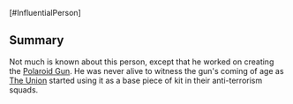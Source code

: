 [#InfluentialPerson]

## Summary

Not much is known about this person, except that he worked on creating the [Polaroid Gun](../Gadgets/Weapons/Energy/Polaroid%20Gun.md). He was never alive to witness the gun's coming of age as [The Union](../Factions/The%20Union.md) started using it as a base piece of kit in their anti-terrorism squads.